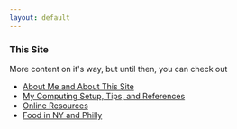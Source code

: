 ```yaml
---
layout: default
---
```


### This Site

More content on it's way, but until then, you can check out 

* [About Me and About This Site](/about.html)
* [My Computing Setup, Tips, and References ](/computing.html)
* [Online Resources](/online_resources.html)
* [Food in NY and Philly](/food.html)



